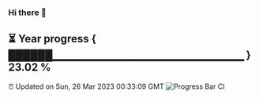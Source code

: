 ### Hi there 👋
⏳ Year progress { ██████▁▁▁▁▁▁▁▁▁▁▁▁▁▁▁▁▁▁▁▁▁▁▁▁ } 23.02 %
---
⏰ Updated on Sun, 26 Mar 2023 00:33:09 GMT
![Progress Bar CI](https://github.com/Moyi321/Moyi321/workflows/Progress%20Bar%20CI/badge.svg)
